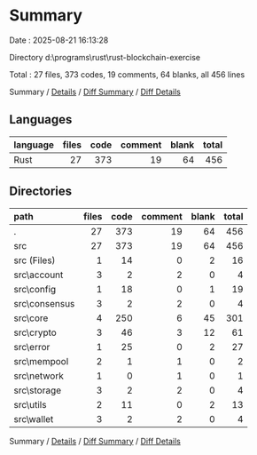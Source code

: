 # Summary

Date : 2025-08-21 16:13:28

Directory d:\\programs\\rust\\rust-blockchain-exercise

Total : 27 files,  373 codes, 19 comments, 64 blanks, all 456 lines

Summary / [Details](details.md) / [Diff Summary](diff.md) / [Diff Details](diff-details.md)

## Languages
| language | files | code | comment | blank | total |
| :--- | ---: | ---: | ---: | ---: | ---: |
| Rust | 27 | 373 | 19 | 64 | 456 |

## Directories
| path | files | code | comment | blank | total |
| :--- | ---: | ---: | ---: | ---: | ---: |
| . | 27 | 373 | 19 | 64 | 456 |
| src | 27 | 373 | 19 | 64 | 456 |
| src (Files) | 1 | 14 | 0 | 2 | 16 |
| src\\account | 3 | 2 | 2 | 0 | 4 |
| src\\config | 1 | 18 | 0 | 1 | 19 |
| src\\consensus | 3 | 2 | 2 | 0 | 4 |
| src\\core | 4 | 250 | 6 | 45 | 301 |
| src\\crypto | 3 | 46 | 3 | 12 | 61 |
| src\\error | 1 | 25 | 0 | 2 | 27 |
| src\\mempool | 2 | 1 | 1 | 0 | 2 |
| src\\network | 1 | 0 | 1 | 0 | 1 |
| src\\storage | 3 | 2 | 2 | 0 | 4 |
| src\\utils | 2 | 11 | 0 | 2 | 13 |
| src\\wallet | 3 | 2 | 2 | 0 | 4 |

Summary / [Details](details.md) / [Diff Summary](diff.md) / [Diff Details](diff-details.md)